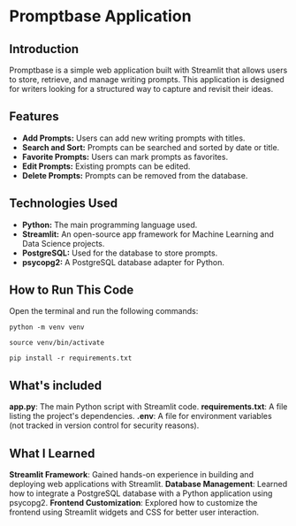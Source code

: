 # Promptbase Application

## Introduction

Promptbase is a simple web application built with Streamlit that allows users to store, retrieve, and manage writing prompts. This application is designed for writers looking for a structured way to capture and revisit their ideas.

## Features

- **Add Prompts:** Users can add new writing prompts with titles.
- **Search and Sort:** Prompts can be searched and sorted by date or title.
- **Favorite Prompts:** Users can mark prompts as favorites.
- **Edit Prompts:** Existing prompts can be edited.
- **Delete Prompts:** Prompts can be removed from the database.

## Technologies Used

- **Python:** The main programming language used.
- **Streamlit:** An open-source app framework for Machine Learning and Data Science projects.
- **PostgreSQL:** Used for the database to store prompts.
- **psycopg2:** A PostgreSQL database adapter for Python.

## How to Run This Code
Open the terminal and run the following commands:

    python -m venv venv
    
    source venv/bin/activate
    
    pip install -r requirements.txt




## What's included
**app.py**: The main Python script with Streamlit code.
**requirements.txt**: A file listing the project's dependencies.
**.env**: A file for environment variables (not tracked in version control for security reasons).

## What I Learned
**Streamlit Framework**: Gained hands-on experience in building and deploying web applications with Streamlit.
**Database Management**: Learned how to integrate a PostgreSQL database with a Python application using psycopg2.
**Frontend Customization**: Explored how to customize the frontend using Streamlit widgets and CSS for better user interaction.